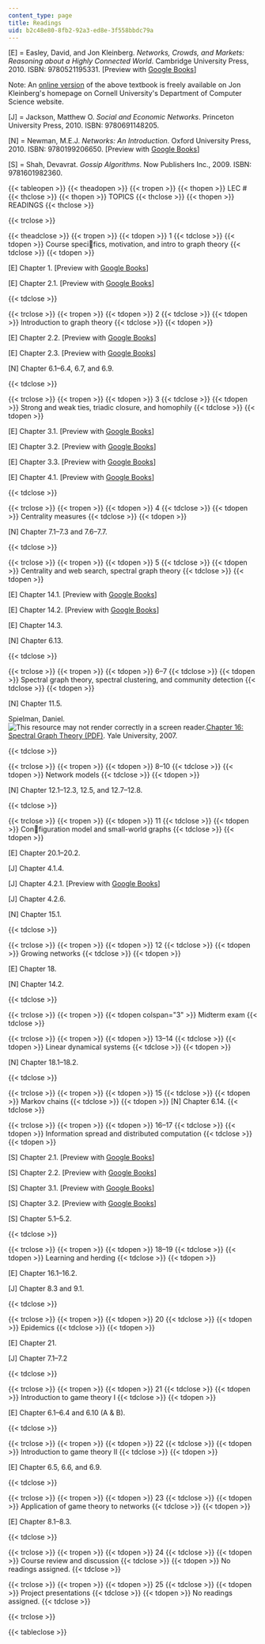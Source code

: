 ```yaml
---
content_type: page
title: Readings
uid: b2c48e80-8fb2-92a3-ed8e-3f558bbdc79a
---
```


\[E\] = Easley, David, and Jon Kleinberg. _Networks, Crowds, and Markets: Reasoning about a Highly Connected World_. Cambridge University Press, 2010. ISBN: 9780521195331. \[Preview with [Google Books](https://books.google.com/books?id=atfCl2agdi8C&pg=PAfrontcover#v=onepage&q&f=false)\]

Note: An [online version](https://www.cs.cornell.edu/home/kleinber/networks-book/) of the above textbook is freely available on Jon Kleinberg's homepage on Cornell University's Department of Computer Science website.

\[J\] = Jackson, Matthew O. _Social and Economic Networks_. Princeton University Press, 2010. ISBN: 9780691148205.

\[N\] = Newman, M.E.J. _Networks: An Introduction_. Oxford University Press, 2010. ISBN: 9780199206650. \[Preview with [Google Books](https://books.google.com/books?id=LrFaU4XCsUoC&pg=PAfrontcover#v=onepage&q&f=false)\]

\[S\] = Shah, Devavrat. _Gossip Algorithms_. Now Publishers Inc., 2009. ISBN: 9781601982360.

{{< tableopen >}}
{{< theadopen >}}
{{< tropen >}}
{{< thopen >}}
LEC #
{{< thclose >}}
{{< thopen >}}
TOPICS
{{< thclose >}}
{{< thopen >}}
READINGS
{{< thclose >}}

{{< trclose >}}

{{< theadclose >}}
{{< tropen >}}
{{< tdopen >}}
1
{{< tdclose >}}
{{< tdopen >}}
Course specifics, motivation, and intro to graph theory
{{< tdclose >}}
{{< tdopen >}}


\[E\] Chapter 1. \[Preview with [Google Books](https://books.google.com/books?id=atfCl2agdi8C&pg=PA1=onepage#v=onepage&q&f=false)\]

\[E\] Chapter 2.1. \[Preview with [Google Books](https://books.google.com/books?id=atfCl2agdi8C&pg=PA21=onepage#v=onepage&q&f=false)\]


{{< tdclose >}}

{{< trclose >}}
{{< tropen >}}
{{< tdopen >}}
2
{{< tdclose >}}
{{< tdopen >}}
Introduction to graph theory
{{< tdclose >}}
{{< tdopen >}}


\[E\] Chapter 2.2. \[Preview with [Google Books](https://books.google.com/books?id=atfCl2agdi8C&pg=PA23=onepage#v=onepage&q&f=false)\]

\[E\] Chapter 2.3. \[Preview with [Google Books](https://books.google.com/books?id=atfCl2agdi8C&pg=PA29=onepage#v=onepage&q&f=false)\]

\[N\] Chapter 6.1–6.4, 6.7, and 6.9.


{{< tdclose >}}

{{< trclose >}}
{{< tropen >}}
{{< tdopen >}}
3
{{< tdclose >}}
{{< tdopen >}}
Strong and weak ties, triadic closure, and homophily
{{< tdclose >}}
{{< tdopen >}}


\[E\] Chapter 3.1. \[Preview with [Google Books](https://books.google.com/books?id=atfCl2agdi8C&pg=PA44=onepage#v=onepage&q&f=false)\]

\[E\] Chapter 3.2. \[Preview with [Google Books](https://books.google.com/books?id=atfCl2agdi8C&pg=PA46=onepage#v=onepage&q&f=false)\]

\[E\] Chapter 3.3. \[Preview with [Google Books](https://books.google.com/books?id=atfCl2agdi8C&pg=PA51=onepage#v=onepage&q&f=false)\]

\[E\] Chapter 4.1. \[Preview with [Google Books](https://books.google.com/books?id=atfCl2agdi8C&pg=PA77=onepage#v=onepage&q&f=false)\]


{{< tdclose >}}

{{< trclose >}}
{{< tropen >}}
{{< tdopen >}}
4
{{< tdclose >}}
{{< tdopen >}}
Centrality measures
{{< tdclose >}}
{{< tdopen >}}


\[N\] Chapter 7.1–7.3 and 7.6–7.7.


{{< tdclose >}}

{{< trclose >}}
{{< tropen >}}
{{< tdopen >}}
5
{{< tdclose >}}
{{< tdopen >}}
Centrality and web search, spectral graph theory
{{< tdclose >}}
{{< tdopen >}}


\[E\] Chapter 14.1. \[Preview with [Google Books](https://books.google.com/books?id=atfCl2agdi8C&pg=PA351=onepage#v=onepage&q&f=false)\]

\[E\] Chapter 14.2. \[Preview with [Google Books](https://books.google.com/books?id=atfCl2agdi8C&pg=PA353=onepage#v=onepage&q&f=false)\]

\[E\] Chapter 14.3. 

\[N\] Chapter 6.13.


{{< tdclose >}}

{{< trclose >}}
{{< tropen >}}
{{< tdopen >}}
6–7
{{< tdclose >}}
{{< tdopen >}}
Spectral graph theory, spectral clustering, and community detection
{{< tdclose >}}
{{< tdopen >}}


\[N\] Chapter 11.5. 

Spielman, Daniel. ![This resource may not render correctly in a screen reader.](/images/inacessible.gif)[Chapter 16: Spectral Graph Theory (PDF)](http://www.cs.yale.edu/homes/spielman/PAPERS/SGTChapter.pdf). Yale University, 2007.


{{< tdclose >}}

{{< trclose >}}
{{< tropen >}}
{{< tdopen >}}
8–10
{{< tdclose >}}
{{< tdopen >}}
Network models
{{< tdclose >}}
{{< tdopen >}}


\[N\] Chapter 12.1–12.3, 12.5, and 12.7–12.8.


{{< tdclose >}}

{{< trclose >}}
{{< tropen >}}
{{< tdopen >}}
11
{{< tdclose >}}
{{< tdopen >}}
Configuration model and small-world graphs
{{< tdclose >}}
{{< tdopen >}}


\[E\] Chapter 20.1–20.2.

\[J\] Chapter 4.1.4.

\[J\] Chapter 4.2.1. \[Preview with [Google Books](https://books.google.com/books?id=bJbuD2XH1_oC&pg=PA86=onepage#v=onepage&q&f=false)\]

\[J\] Chapter 4.2.6. 

\[N\] Chapter 15.1.


{{< tdclose >}}

{{< trclose >}}
{{< tropen >}}
{{< tdopen >}}
12
{{< tdclose >}}
{{< tdopen >}}
Growing networks
{{< tdclose >}}
{{< tdopen >}}


\[E\] Chapter 18.  

\[N\] Chapter 14.2.


{{< tdclose >}}

{{< trclose >}}
{{< tropen >}}
{{< tdopen colspan="3" >}}
Midterm exam
{{< tdclose >}}

{{< trclose >}}
{{< tropen >}}
{{< tdopen >}}
13–14
{{< tdclose >}}
{{< tdopen >}}
Linear dynamical systems
{{< tdclose >}}
{{< tdopen >}}


﻿\[N\] Chapter 18.1–18.2.  


{{< tdclose >}}

{{< trclose >}}
{{< tropen >}}
{{< tdopen >}}
15
{{< tdclose >}}
{{< tdopen >}}
Markov chains
{{< tdclose >}}
{{< tdopen >}}
﻿\[N\] Chapter 6.14.﻿
{{< tdclose >}}

{{< trclose >}}
{{< tropen >}}
{{< tdopen >}}
16–17
{{< tdclose >}}
{{< tdopen >}}
Information spread and distributed computation
{{< tdclose >}}
{{< tdopen >}}


\[S\] Chapter 2.1. \[Preview with [Google Books](https://books.google.com/books?id=EVBoyrxHp_wC&pg=PA9=onepage#v=onepage&q&f=false)\]

\[S\] Chapter 2.2. \[Preview with [Google Books](https://books.google.com/books?id=EVBoyrxHp_wC&pg=PA11=onepage#v=onepage&q&f=false)\]

\[S\] Chapter 3.1. \[Preview with [Google Books](https://books.google.com/books?id=EVBoyrxHp_wC&pg=PA21=onepage#v=onepage&q&f=false)\]

\[S\] Chapter 3.2. \[Preview with [Google Books](https://books.google.com/books?id=EVBoyrxHp_wC&pg=PA22=onepage#v=onepage&q&f=false)\]

\[S\] Chapter 5.1–5.2. 


{{< tdclose >}}

{{< trclose >}}
{{< tropen >}}
{{< tdopen >}}
18–19
{{< tdclose >}}
{{< tdopen >}}
Learning and herding
{{< tdclose >}}
{{< tdopen >}}


\[E\] Chapter 16.1–16.2.

\[J\] Chapter 8.3 and 9.1.


{{< tdclose >}}

{{< trclose >}}
{{< tropen >}}
{{< tdopen >}}
20
{{< tdclose >}}
{{< tdopen >}}
Epidemics
{{< tdclose >}}
{{< tdopen >}}


\[E\] Chapter 21.

\[J\] Chapter 7.1–7.2


{{< tdclose >}}

{{< trclose >}}
{{< tropen >}}
{{< tdopen >}}
21
{{< tdclose >}}
{{< tdopen >}}
Introduction to game theory I
{{< tdclose >}}
{{< tdopen >}}


\[E\] Chapter 6.1–6.4 and 6.10 (A & B).


{{< tdclose >}}

{{< trclose >}}
{{< tropen >}}
{{< tdopen >}}
22
{{< tdclose >}}
{{< tdopen >}}
Introduction to game theory II
{{< tdclose >}}
{{< tdopen >}}


\[E\] Chapter 6.5, 6.6, and 6.9.


{{< tdclose >}}

{{< trclose >}}
{{< tropen >}}
{{< tdopen >}}
23
{{< tdclose >}}
{{< tdopen >}}
Application of game theory to networks
{{< tdclose >}}
{{< tdopen >}}


\[E\] Chapter 8.1–8.3. 


{{< tdclose >}}

{{< trclose >}}
{{< tropen >}}
{{< tdopen >}}
24
{{< tdclose >}}
{{< tdopen >}}
Course review and discussion
{{< tdclose >}}
{{< tdopen >}}
No readings assigned.
{{< tdclose >}}

{{< trclose >}}
{{< tropen >}}
{{< tdopen >}}
25
{{< tdclose >}}
{{< tdopen >}}
Project presentations
{{< tdclose >}}
{{< tdopen >}}
No readings assigned.
{{< tdclose >}}

{{< trclose >}}

{{< tableclose >}}